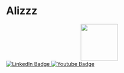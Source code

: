 # Alizzz

<div id="header" align="center">
  <img src="https://media.giphy.com/media/M9gbBd9nbDrOTu1Mqx/giphy.gif" width="100"/>
</div>

<div id="badges">
  <a href="https://www.linkedin.com/in/ali-r-388456ab">
  <img src="https://img.shields.io/badge/LinkedIn-blue?style=for-the-badge&logo=linkedin&logoColor=white" alt="LinkedIn Badge"/>
  </a>
  <a href="https://alizzz.herokuapp.com">
  <img src="https://img.shields.io/badge/website-red?style=for-the-badge&logo=blog&logoColor=white" alt="Youtube Badge"/>
  </a>
</div>
